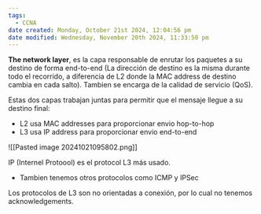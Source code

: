```yaml
---
tags:
  - CCNA
date created: Monday, October 21st 2024, 12:04:56 pm
date modified: Wednesday, November 20th 2024, 11:33:50 pm
---
```

**The network layer**, es la capa responsable de enrutar los paquetes a su destino de forma end-to-end (La dirección de destino es la misma durante todo el recorrido, a diferencia de L2 donde la MAC address de destino cambia en cada salto). Tambien se encarga de la calidad de servicio (QoS).

Estas dos capas trabajan juntas para permitir que el mensaje llegue a su destino final:
- L2 usa MAC addresses para proporcionar envio hop-to-hop
- L3 usa IP address para proporcionar envio end-to-end

![[Pasted image 20241021095802.png]]

IP (Internel Protoool) es el protocol L3 más usado.
- Tambien tenemos otros protocolos como ICMP y IPSec 

Los protocolos de L3 son no orientadas a conexión, por lo cual no tenemos acknowledgements.

